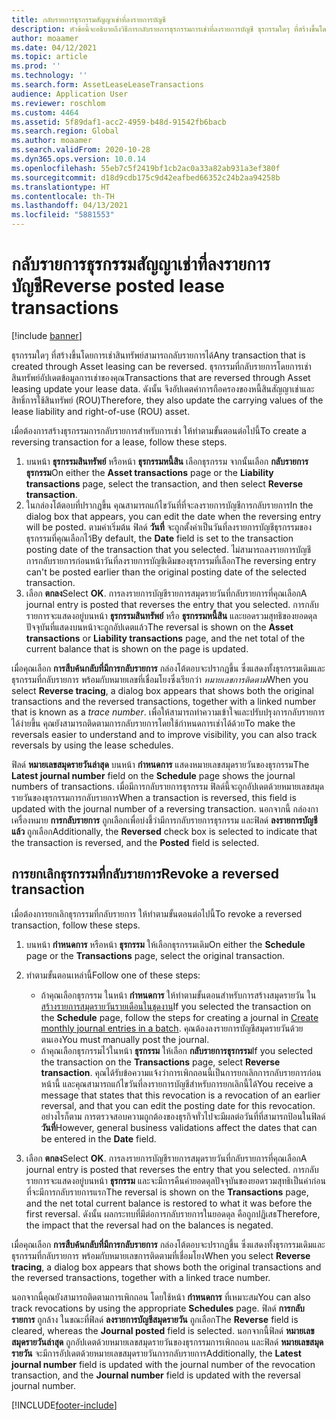 ```yaml
---
title: กลับรายการธุรกรรมสัญญาเช่าที่ลงรายการบัญชี
description: หัวข้อนี้จะอธิบายถึงวิธีการกลับรายการธุรกรรมการเช่าที่ลงรายการบัญชี ธุรกรรมใดๆ ที่สร้างขึ้นโดยการเช่าสินทรัพย์สามารถกลับรายการได้
author: moaamer
ms.date: 04/12/2021
ms.topic: article
ms.prod: ''
ms.technology: ''
ms.search.form: AssetLeaseLeaseTransactions
audience: Application User
ms.reviewer: roschlom
ms.custom: 4464
ms.assetid: 5f89daf1-acc2-4959-b48d-91542fb6bacb
ms.search.region: Global
ms.author: moaamer
ms.search.validFrom: 2020-10-28
ms.dyn365.ops.version: 10.0.14
ms.openlocfilehash: 55eb7c5f2419bf1cb2ac0a33a82ab931a3ef380f
ms.sourcegitcommit: d18d9cdb175c9d42eafbed66352c24b2aa94258b
ms.translationtype: HT
ms.contentlocale: th-TH
ms.lasthandoff: 04/13/2021
ms.locfileid: "5881553"
---
```

# <a name="reverse-posted-lease-transactions"></a><span data-ttu-id="62185-104">กลับรายการธุรกรรมสัญญาเช่าที่ลงรายการบัญชี</span><span class="sxs-lookup"><span data-stu-id="62185-104">Reverse posted lease transactions</span></span>

[!include [banner](../includes/banner.md)]

<span data-ttu-id="62185-105">ธุรกรรมใดๆ ที่สร้างขึ้นโดยการเช่าสินทรัพย์สามารถกลับรายการได้</span><span class="sxs-lookup"><span data-stu-id="62185-105">Any transaction that is created through Asset leasing can be reversed.</span></span> <span data-ttu-id="62185-106">ธุรกรรมที่กลับรายการโดยการเช่าสินทรัพย์อัปเดตข้อมูลการเช่าของคุณ</span><span class="sxs-lookup"><span data-stu-id="62185-106">Transactions that are reversed through Asset leasing update your lease data.</span></span> <span data-ttu-id="62185-107">ดังนั้น จึงอัปเดตค่าการถือครองของหนี้สินสัญญาเช่าและสิทธิ์การใช้สินทรัพย์ (ROU)</span><span class="sxs-lookup"><span data-stu-id="62185-107">Therefore, they also update the carrying values of the lease liability and right-of-use (ROU) asset.</span></span>

<span data-ttu-id="62185-108">เมื่อต้องการสร้างธุรกรรมการกลับรายการสำหรับการเช่า ให้ทำตามขั้นตอนต่อไปนี้</span><span class="sxs-lookup"><span data-stu-id="62185-108">To create a reversing transaction for a lease, follow these steps.</span></span>

1. <span data-ttu-id="62185-109">บนหน้า **ธุรกรรมสินทรัพย์** หรือหน้า **ธุรกรรมหนี้สิน** เลือกธุรกรรม จากนั้นเลือก **กลับรายการธุรกรรม**</span><span class="sxs-lookup"><span data-stu-id="62185-109">On either the **Asset transactions** page or the **Liability transactions** page, select the transaction, and then select **Reverse transaction**.</span></span>
2. <span data-ttu-id="62185-110">ในกล่องโต้ตอบที่ปรากฏขึ้น คุณสามารถแก้ไขวันที่ที่จะลงรายการบัญชีการกลับรายการ</span><span class="sxs-lookup"><span data-stu-id="62185-110">In the dialog box that appears, you can edit the date when the reversing entry will be posted.</span></span> <span data-ttu-id="62185-111">ตามค่าเริ่มต้น ฟิลด์ **วันที่** จะถูกตั้งค่าเป็นวันที่ลงรายการบัญชีธุรกรรมของธุรกรรมที่คุณเลือกไว้</span><span class="sxs-lookup"><span data-stu-id="62185-111">By default, the **Date** field is set to the transaction posting date of the transaction that you selected.</span></span> <span data-ttu-id="62185-112">ไม่สามารถลงรายการบัญชีการกลับรายการก่อนหน้าวันที่ลงรายการบัญชีเดิมของธุรกรรมที่เลือก</span><span class="sxs-lookup"><span data-stu-id="62185-112">The reversing entry can't be posted earlier than the original posting date of the selected transaction.</span></span>
3. <span data-ttu-id="62185-113">เลือก **ตกลง**</span><span class="sxs-lookup"><span data-stu-id="62185-113">Select **OK**.</span></span> <span data-ttu-id="62185-114">การลงรายการบัญชีรายการสมุดรายวันที่กลับรายการที่คุณเลือก</span><span class="sxs-lookup"><span data-stu-id="62185-114">A journal entry is posted that reverses the entry that you selected.</span></span> <span data-ttu-id="62185-115">การกลับรายการจะแสดงอยู่บนหน้า **ธุรกรรมสินทรัพย์** หรือ **ธุรกรรมหนี้สิน** และยอดรวมสุทธิของยอดดุลปัจจุบันที่แสดงบนหน้าจะถูกอัปเดตแล้ว</span><span class="sxs-lookup"><span data-stu-id="62185-115">The reversal is shown on the **Asset transactions** or **Liability transactions** page, and the net total of the current balance that is shown on the page is updated.</span></span>

<span data-ttu-id="62185-116">เมื่อคุณเลือก **การสืบค้นกลับที่มีการกลับรายการ** กล่องโต้ตอบจะปรากฏขึ้น ซึ่งแสดงทั้งธุรกรรมเดิมและธุรกรรมที่กลับรายการ พร้อมกับหมายเลขที่เชื่อมโยงซึ่งเรียกว่า *หมายเลขการติดตาม*</span><span class="sxs-lookup"><span data-stu-id="62185-116">When you select **Reverse tracing**, a dialog box appears that shows both the original transactions and the reversed transactions, together with a linked number that is known as a *trace number*.</span></span> <span data-ttu-id="62185-117">เพื่อให้สามารถทำความเข้าใจและปรับปรุงการกลับรายการได้ง่ายขึ้น คุณยังสามารถติดตามการกลับรายการโดยใช้กำหนดการเช่าได้ด้วย</span><span class="sxs-lookup"><span data-stu-id="62185-117">To make the reversals easier to understand and to improve visibility, you can also track reversals by using the lease schedules.</span></span>

<span data-ttu-id="62185-118">ฟิลด์ **หมายเลขสมุดรายวันล่าสุด** บนหน้า **กำหนดการ** แสดงหมายเลขสมุดรายวันของธุรกรรม</span><span class="sxs-lookup"><span data-stu-id="62185-118">The **Latest journal number** field on the **Schedule** page shows the journal numbers of transactions.</span></span> <span data-ttu-id="62185-119">เมื่อมีการกลับรายการธุรกรรม ฟิลด์นี้จะถูกอัปเดตด้วยหมายเลขสมุดรายวันของธุรกรรมการกลับรายการ</span><span class="sxs-lookup"><span data-stu-id="62185-119">When a transaction is reversed, this field is updated with the journal number of a reversing transaction.</span></span> <span data-ttu-id="62185-120">นอกจากนี้ กล่องกาเครื่องหมาย **การกลับรายการ** ถูกเลือกเพื่อบ่งชี้ว่ามีการกลับรายการธุรกรรม และฟิลด์ **ลงรายการบัญชีแล้ว** ถูกเลือก</span><span class="sxs-lookup"><span data-stu-id="62185-120">Additionally, the **Reversed** check box is selected to indicate that the transaction is reversed, and the **Posted** field is selected.</span></span>

## <a name="revoke-a-reversed-transaction"></a><span data-ttu-id="62185-121">การยกเลิกธุรกรรมที่กลับรายการ</span><span class="sxs-lookup"><span data-stu-id="62185-121">Revoke a reversed transaction</span></span>

<span data-ttu-id="62185-122">เมื่อต้องการยกเลิกธุรกรรมที่กลับรายการ ให้ทำตามขั้นตอนต่อไปนี้</span><span class="sxs-lookup"><span data-stu-id="62185-122">To revoke a reversed transaction, follow these steps.</span></span>

1. <span data-ttu-id="62185-123">บนหน้า **กำหนดการ** หรือหน้า **ธุรกรรม** ให้เลือกธุรกรรมเดิม</span><span class="sxs-lookup"><span data-stu-id="62185-123">On either the **Schedule** page or the **Transactions** page, select the original transaction.</span></span>
2. <span data-ttu-id="62185-124">ทำตามขั้นตอนเหล่านี้</span><span class="sxs-lookup"><span data-stu-id="62185-124">Follow one of these steps:</span></span>

    - <span data-ttu-id="62185-125">ถ้าคุณเลือกธุรกรรม ในหน้า **กำหนดการ** ให้ทำตามขั้นตอนสำหรับการสร้างสมุดรายวัน ใน [สร้างรายการสมุดรายวันรายเดือนในชุดงาน](create-monthly-journals-batch.md)</span><span class="sxs-lookup"><span data-stu-id="62185-125">If you selected the transaction on the **Schedule** page, follow the steps for creating a journal in [Create monthly journal entries in a batch](create-monthly-journals-batch.md).</span></span> <span data-ttu-id="62185-126">คุณต้องลงรายการบัญชีสมุดรายวันด้วยตนเอง</span><span class="sxs-lookup"><span data-stu-id="62185-126">You must manually post the journal.</span></span>
    - <span data-ttu-id="62185-127">ถ้าคุณเลือกธุรกรรมไว้ในหน้า **ธุรกรรม** ให้เลือก **กลับรายการธุรกรรม**</span><span class="sxs-lookup"><span data-stu-id="62185-127">If you selected the transaction on the **Transactions** page, select **Reverse transaction**.</span></span> <span data-ttu-id="62185-128">คุณได้รับข้อความแจ้งว่าการเพิกถอนนี้เป็นการยกเลิกการกลับรายการก่อนหน้านี้ และคุณสามารถแก้ไขวันที่ลงรายการบัญชีสำหรับการยกเลิกนี้ได้</span><span class="sxs-lookup"><span data-stu-id="62185-128">You receive a message that states that this revocation is a revocation of an earlier reversal, and that you can edit the posting date for this revocation.</span></span> <span data-ttu-id="62185-129">อย่างไรก็ตาม การตรวจสอบความถูกต้องของธุรกิจทั่วไปจะมีผลต่อวันที่ที่สามารถป้อนในฟิลด์ **วันที่**</span><span class="sxs-lookup"><span data-stu-id="62185-129">However, general business validations affect the dates that can be entered in the **Date** field.</span></span> 

3. <span data-ttu-id="62185-130">เลือก **ตกลง**</span><span class="sxs-lookup"><span data-stu-id="62185-130">Select **OK**.</span></span> <span data-ttu-id="62185-131">การลงรายการบัญชีรายการสมุดรายวันที่กลับรายการที่คุณเลือก</span><span class="sxs-lookup"><span data-stu-id="62185-131">A journal entry is posted that reverses the entry that you selected.</span></span> <span data-ttu-id="62185-132">การกลับรายการจะแสดงอยู่บนหน้า **ธุรกรรม** และจะมีการคืนค่ายอดดุลปัจจุบันของยอดรวมสุทธิเป็นค่าก่อนที่จะมีการกลับรายการแรก</span><span class="sxs-lookup"><span data-stu-id="62185-132">The reversal is shown on the **Transactions** page, and the net total current balance is restored to what it was before the first reversal.</span></span> <span data-ttu-id="62185-133">ดังนั้น ผลกระทบที่มีต่อการกลับรายการในยอดดุล คือถูกปฏิเสธ</span><span class="sxs-lookup"><span data-stu-id="62185-133">Therefore, the impact that the reversal had on the balances is negated.</span></span>

<span data-ttu-id="62185-134">เมื่อคุณเลือก **การสืบค้นกลับที่มีการกลับรายการ** กล่องโต้ตอบจะปรากฏขึ้น ซึ่งแสดงทั้งธุรกรรมเดิมและธุรกรรมที่กลับรายการ พร้อมกับหมายเลขการติดตามที่เชื่อมโยง</span><span class="sxs-lookup"><span data-stu-id="62185-134">When you select **Reverse tracing**, a dialog box appears that shows both the original transactions and the reversed transactions, together with a linked trace number.</span></span>

<span data-ttu-id="62185-135">นอกจากนี้คุณยังสามารถติดตามการเพิกถอน โดยใช้หน้า **กำหนดการ** ที่เหมาะสม</span><span class="sxs-lookup"><span data-stu-id="62185-135">You can also track revocations by using the appropriate **Schedules** page.</span></span> <span data-ttu-id="62185-136">ฟิลด์ **การกลับรายการ** ถูกล้าง ในขณะที่ฟิลด์ **ลงรายการบัญชีสมุดรายวัน** ถูกเลือก</span><span class="sxs-lookup"><span data-stu-id="62185-136">The **Reverse** field is cleared, whereas the **Journal posted** field is selected.</span></span> <span data-ttu-id="62185-137">นอกจากนี้ฟิลด์ **หมายเลขสมุดรายวันล่าสุด** ถูกอัปเดตด้วยหมายเลขสมุดรายวันของธุรกรรมการเพิกถอน และฟิลด์ **หมายเลขสมุดรายวัน** จะมีการอัปเดตด้วยหมายเลขสมุดรายวันการกลับรายการ</span><span class="sxs-lookup"><span data-stu-id="62185-137">Additionally, the **Latest journal number** field is updated with the journal number of the revocation transaction, and the **Journal number** field is updated with the reversal journal number.</span></span>


[!INCLUDE[footer-include](../../includes/footer-banner.md)]
